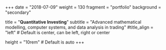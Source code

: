 +++
date = "2018-07-09"
weight = 130
fragment = "portfolio"
background = "secondary"

title = "**Quantitative Investing**"
subtitle = "Advanced mathematical modelling, computer systems, and data analysis in trading"
#title_align = "left" # Default is center, can be left, right or center

height = "10rem" # Default is auto
+++

